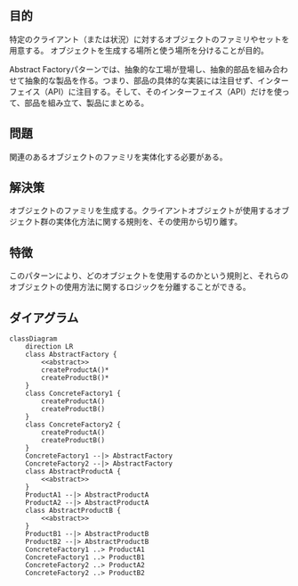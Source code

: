 ## 目的
特定のクライアント（または状況）に対するオブジェクトのファミリやセットを用意する。
オブジェクトを生成する場所と使う場所を分けることが目的。

Abstract Factoryパターンでは、抽象的な工場が登場し、抽象的部品を組み合わせて抽象的な製品を作る。つまり、部品の具体的な実装には注目せず、インターフェイス（API）に注目する。そして、そのインターフェイス（API）だけを使って、部品を組み立て、製品にまとめる。

## 問題
関連のあるオブジェクトのファミリを実体化する必要がある。

## 解決策
オブジェクトのファミリを生成する。クライアントオブジェクトが使用するオブジェクト群の実体化方法に関する規則を、その使用から切り離す。

## 特徴
このパターンにより、どのオブジェクトを使用するのかという規則と、それらのオブジェクトの使用方法に関するロジックを分離することができる。

## ダイアグラム
```mermaid
classDiagram
    direction LR
    class AbstractFactory {
        <<abstract>>
        createProductA()*
        createProductB()*
    }
    class ConcreteFactory1 {
        createProductA()
        createProductB()
    }
    class ConcreteFactory2 {
        createProductA()
        createProductB()
    }
    ConcreteFactory1 --|> AbstractFactory
    ConcreteFactory2 --|> AbstractFactory
    class AbstractProductA {
        <<abstract>>
    }
    ProductA1 --|> AbstractProductA
    ProductA2 --|> AbstractProductA
    class AbstractProductB {
        <<abstract>>
    }
    ProductB1 --|> AbstractProductB
    ProductB2 --|> AbstractProductB
    ConcreteFactory1 ..> ProductA1
    ConcreteFactory1 ..> ProductB1
    ConcreteFactory2 ..> ProductA2
    ConcreteFactory2 ..> ProductB2
```